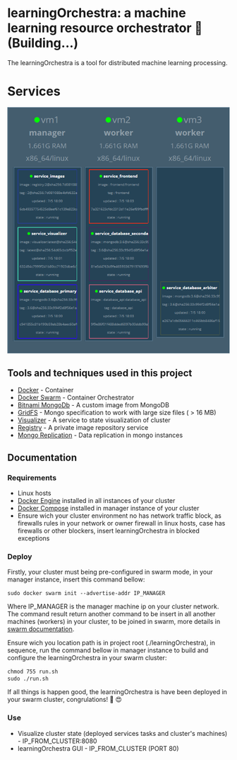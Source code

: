 # learningOrchestra: a machine learning resource orchestrator :whale: (Building...) 

The learningOrchestra is a tool for distributed machine learning processing.

# Services

![](/readme_content/cluster.png)

## Tools and techniques used in this project

* [Docker](https://docs.docker.com/get-started/) - Container 
* [Docker Swarm](https://docs.docker.com/engine/swarm/) - Container Orchestrator 
* [Bitnami MongoDb](https://github.com/bitnami/bitnami-docker-mongodb) - A custom image from MongoDB 
* [GridFS](https://docs.mongodb.com/manual/core/gridfs/) - Mongo specification to work with large size files  ( > 16 MB) 
* [Visualizer](https://hub.docker.com/r/dockersamples/visualizer) - A service to state visualization of cluster 
* [Registry](https://hub.docker.com/_/registry) -  A private image repository service 
* [Mongo Replication](https://docs.mongodb.com/manual/replication/) - Data replication in mongo instances

## Documentation

### Requirements

* Linux hosts 
* [Docker Engine](https://docs.docker.com/engine/install/) installed in all instances of your cluster
* [Docker Compose](https://docs.docker.com/compose/install/) installed in manager instance of your cluster
* Ensure wich your cluster environment no has network traffic block, as firewalls rules in your network or owner firewall in linux hosts, case has firewalls or other blockers, insert learningOrchestra in blocked exceptions

### Deploy

Firstly, your cluster must being pre-configured in swarm mode, in your manager instance, insert this command bellow: 
```
sudo docker swarm init --advertise-addr IP_MANAGER
```
Where IP_MANAGER is the manager machine ip on your cluster network. The command result return another command to be insert in all another machines (workers) in your cluster, to be joined in swarm, more details in [swarm documentation](https://docs.docker.com/engine/swarm/swarm-tutorial/create-swarm/).

Ensure wich you location path is in project root (./learningOrchestra), in sequence, run the command bellow in manager instance to build and configure the learningOrchestra in your swarm cluster:
```
chmod 755 run.sh
sudo ./run.sh
```
If all things is happen good, the learningOrchestra is have been deployed in your swarm cluster, congrulations! :clap: :heart_eyes:

### Use
* Visualize cluster state (deployed services tasks and cluster's machines) - IP_FROM_CLUSTER:8080
* learningOrchestra GUI - IP_FROM_CLUSTER (PORT 80)


